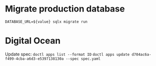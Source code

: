 # Migrate production database

`DATABASE_URL=${value} sqlx migrate run`

# Digital Ocean

Update spec:
`doctl apps list --format ID`
`doctl apps update d704ac6a-f499-4cba-a6d3-e5397138130a --spec spec.yaml`
